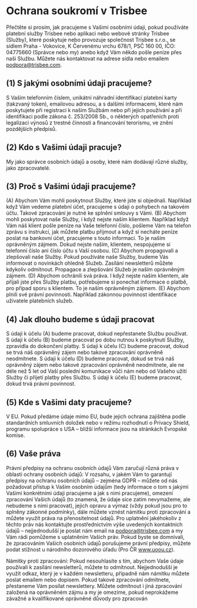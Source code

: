 # Ochrana soukromí v Trisbee

Přečtěte si prosím, jak pracujeme s Vašimi osobními údaji, pokud používáte platební služby Trisbee nebo aplikaci nebo webové stránky Trisbee (Služby), které poskytuje nebo provozuje společnost Trisbee s.r.o., se sídlem Praha - Vokovice, K Červenému vrchu 678/1, PSČ 160 00, IČO: 04775660 (Správce nebo my) anebo když Vám někdo pošle peníze přes naši Službu. Můžete nás kontaktovat na adrese sídla nebo emailem [podpora@trisbee.com](mailto:podpora@trisbee.com).

## (1) S jakými osobními údaji pracujeme?

S Vaším telefonním číslem, unikátní náhradní identifikací platební karty (takzvaný token), emailovou adresou, a s dalšími informacemi, které nám poskytujete při registraci k našim Službám nebo při jejich používání a při identifikaci podle zákona č. 253/2008 Sb., o některých opatřeních proti legalizaci výnosů z trestné činnosti a financování terorismu, ve znění pozdějších předpisů.

## (2) Kdo s Vašimi údaji pracuje?

My jako správce osobních údajů a osoby, které nám dodávají různé služby, jako zpracovatelé.

## (3) Proč s Vašimi údaji pracujeme?

(A) Abychom Vám mohli poskytnout Služby, které jste si objednali. Například když Vám vedeme platební účet, pracujeme s údaji o pohybech na takovém účtu. Takové zpracování je nutné ke splnění smlouvy s Vámi. (B) Abychom mohli poskytovat naše Služby, i když nejste naším klientem. Například když Vám náš klient pošle peníze na Vaše telefonní číslo, pošleme Vám na telefon zprávu s instrukcí, jak můžete platbu přijmout a když si necháte peníze poslat na bankovní účet, pracujeme s touto informací. To je naším oprávněným zájmem. Dokud nejste naším, klientem, nespojujeme si telefonní číslo ani číslo účtu s Vaší osobou. (C) Abychom propagovali a zlepšovali naše Služby. Pokud používáte naše Služby, budeme Vás informovat o novinkách ohledně Služeb. Zasílání newsletterů můžete kdykoliv odmítnout. Propagace a zlepšování Služeb je naším oprávněným zájmem. (D) Abychom ochránili svá práva. I když nejste naším klientem, ale přijali jste přes Služby platbu, potřebujeme si ponechat informace o platbě, pro případ sporu s klientem. To je naším oprávněným zájmem. (E) Abychom plnili své právní povinnosti. Například zákonnou povinnost identifikace uživatele platebních služeb.

## (4) Jak dlouho budeme s údaji pracovat

S údaji k účelu (A) budeme pracovat, dokud nepřestanete Službu používat. S údaji k účelu (B) budeme pracovat po dobu nutnou k poskytnutí Služby, zpravidla do dokončení platby. S údaji k účelu (C) budeme pracovat, dokud se trvá náš oprávněný zájem nebo takové zpracování oprávněně neodmítnete. S údaji k účelu (D) budeme pracovat, dokud se trvá náš oprávněný zájem nebo takové zpracování oprávněně neodmítnete, ale ne déle než 5 let od Vaší poslední komunikace vůči nám nebo od Vašeho užití Služby či přijetí platby přes Službu. S údaji k účelu (E) budeme pracovat, dokud trvá právní povinnost.

## (5) Kde s Vašimi daty pracujeme?

V EU. Pokud předáme údaje mimo EU, bude jejich ochrana zajištěna podle standardních smluvních doložek nebo v režimu rozhodnutí o Privacy Shield, programu spolupráce s USA – bližší informace jsou na stránkách Evropské komise.

## (6) Vaše práva

Právní předpisy na ochranu osobních údajů Vám zaručují různá práva v oblasti ochrany osobních údajů: V rozsahu, v jakém Vám to garantují předpisy na ochranu osobních údajů – zejména GDPR – můžete od nás požadovat přístup k Vašim osobním údajům (tedy informace o tom s jakými Vašimi konkrétními údaji pracujeme a jak s nimi pracujeme), omezení zpracování Vašich údajů (to znamená, že údaje sice zatím nevymažeme, ale nebudeme s nimi pracovat), jejich opravu a výmaz (vždy pokud jsou pro to splněny zákonné podmínky), dále můžete vznést námitku proti zpracování a můžete využít práva na přenositelnost údajů. Pro uplatnění jakéhokoliv z těchto práv nás kontaktujte prostřednictvím výše uvedených kontaktních údajů – nejjednodušší je poslat nám email na podpora@trisbee.com a my Vám rádi pomůžeme s uplatněním Vašich práv. Pokud byste se domnívali, že zpracováním Vašich osobních údajů porušujeme právní předpisy, můžete podat stížnost u národního dozorového úřadu (Pro ČR www.uoou.cz).

Námitky proti zpracování: Pokud nesouhlasíte s tím, abychom Vaše údaje používali k zasílání newsletterů, můžete to odmítnout. Nejjednodušší je využít odkaz, který je v každém newsletteru, případně nám námitku můžete poslat emailem nebo dopisem. Pokud takové zpracování odmítnete, přestaneme Vám posílat newslettery. Můžete odmítnout i jiná zpracování založená na oprávněném zájmu a my je omezíme, pokud neprokážeme závažné a kvalifikované oprávněné důvody pro zpracován
